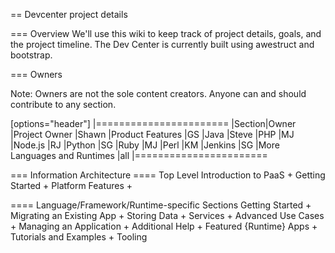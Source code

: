 == Devcenter project details

=== Overview
We'll use this wiki to keep track of project details, goals, and the project timeline. The Dev Center is currently built using awestruct and bootstrap.

=== Owners

Note: Owners are not the sole content creators. Anyone can and should contribute to any section.

[options="header"]
|=======================
|Section|Owner
|Project Owner    |Shawn
|Product Features    |GS
|Java    |Steve
|PHP    |MJ
|Node.js    |RJ
|Python    |SG
|Ruby    |MJ
|Perl    |KM
|Jenkins     |SG
|More Languages and Runtimes    |all
|=======================

=== Information Architecture
==== Top Level
Introduction to PaaS +
Getting Started +
Platform Features +

==== Language/Framework/Runtime-specific Sections
Getting Started +
Migrating an Existing App +
Storing Data +
Services +
Advanced Use Cases +
Managing an Application +
Additional Help +
Featured {Runtime} Apps +
Tutorials and Examples +
Tooling
